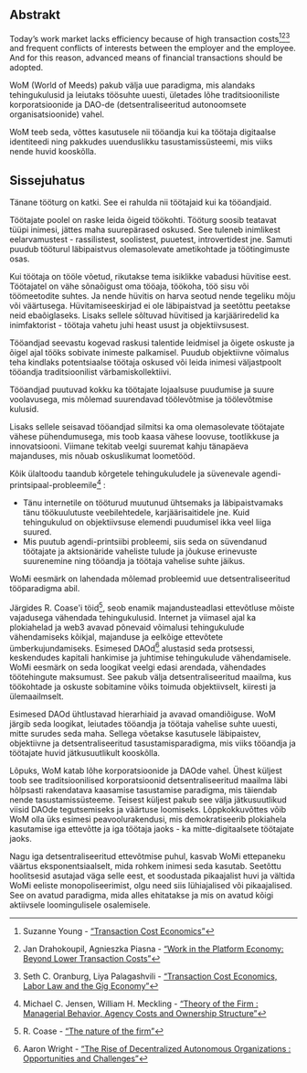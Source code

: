 

## Abstrakt

Today’s work market lacks efficiency because of high transaction costs[^1][^2][^3] and frequent conflicts of interests between the employer and the employee. And for this reason, advanced means of financial transactions should be adopted.

WoM (World of Meeds) pakub välja uue paradigma, mis alandaks tehingukulusid ja leiutaks töösuhte uuesti, ületades lõhe traditsiooniliste korporatsioonide ja DAO-de (detsentraliseeritud autonoomsete organisatsioonide) vahel.

WoM teeb seda, võttes kasutusele nii tööandja kui ka töötaja digitaalse identiteedi ning pakkudes uuenduslikku tasustamissüsteemi, mis viiks nende huvid kooskõlla.

## Sissejuhatus

Tänane tööturg on katki. See ei rahulda nii töötajaid kui ka tööandjaid.

Töötajate poolel on raske leida õigeid töökohti. Tööturg soosib teatavat tüüpi inimesi, jättes maha suurepärased oskused. See tuleneb inimlikest eelarvamustest - rassilistest, soolistest, puuetest, introvertidest jne. Samuti puudub tööturul läbipaistvus olemasolevate ametikohtade ja töötingimuste osas.

Kui töötaja on tööle võetud, rikutakse tema isiklikke vabadusi hüvitise eest. Töötajatel on vähe sõnaõigust oma tööaja, töökoha, töö sisu või töömeetodite suhtes. Ja nende hüvitis on harva seotud nende tegeliku mõju või väärtusega. Hüvitamiseeskirjad ei ole läbipaistvad ja seetõttu peetakse neid ebaõiglaseks. Lisaks sellele sõltuvad hüvitised ja karjääriredelid ka inimfaktorist - töötaja vahetu juhi heast usust ja objektiivsusest.

Tööandjad seevastu kogevad raskusi talentide leidmisel ja õigete oskuste ja õigel ajal tööks sobivate inimeste palkamisel. Puudub objektiivne võimalus teha kindlaks potentsiaalse töötaja oskused või leida inimesi väljastpoolt tööandja traditsioonilist värbamiskollektiivi.

Tööandjad puutuvad kokku ka töötajate lojaalsuse puudumise ja suure voolavusega, mis mõlemad suurendavad töölevõtmise ja töölevõtmise kulusid.

Lisaks sellele seisavad tööandjad silmitsi ka oma olemasolevate töötajate vähese pühendumusega, mis toob kaasa vähese loovuse, tootlikkuse ja innovatsiooni. Viimane tekitab veelgi suuremat kahju tänapäeva majanduses, mis nõuab oskuslikumat loometööd.

Kõik ülaltoodu taandub kõrgetele tehingukuludele ja süvenevale agendi-printsipaal-probleemile[^4] :

- Tänu internetile on tööturud muutunud ühtsemaks ja läbipaistvamaks tänu töökuulutuste veebilehtedele, karjäärisaitidele jne. Kuid tehingukulud on objektiivsuse elemendi puudumisel ikka veel liiga suured.
- Mis puutub agendi-printsiibi probleemi, siis seda on süvendanud töötajate ja aktsionäride vaheliste tulude ja jõukuse erinevuste suurenemine ning tööandja ja töötaja vahelise suhte jäikus.

WoMi eesmärk on lahendada mõlemad probleemid uue detsentraliseeritud tööparadigma abil.

Järgides R. Coase'i töid[^5], seob enamik majandusteadlasi ettevõtluse mõiste vajadusega vähendada tehingukulusid. Internet ja viimasel ajal ka plokiahelad ja web3 avavad põnevaid võimalusi tehingukulude vähendamiseks kõikjal, majanduse ja eelkõige ettevõtete ümberkujundamiseks. Esimesed DAOd[^6] alustasid seda protsessi, keskendudes kapitali hankimise ja juhtimise tehingukulude vähendamisele. WoMi eesmärk on seda loogikat veelgi edasi arendada, vähendades töötehingute maksumust. See pakub välja detsentraliseeritud maailma, kus töökohtade ja oskuste sobitamine võiks toimuda objektiivselt, kiiresti ja ülemaailmselt.

Esimesed DAOd ühtlustavad hierarhiaid ja avavad omandiõiguse. WoM järgib seda loogikat, leiutades tööandja ja töötaja vahelise suhte uuesti, mitte surudes seda maha. Sellega võetakse kasutusele läbipaistev, objektiivne ja detsentraliseeritud tasustamisparadigma, mis viiks tööandja ja töötajate huvid jätkusuutlikult kooskõlla.

Lõpuks, WoM katab lõhe korporatsioonide ja DAOde vahel. Ühest küljest toob see traditsioonilised korporatsioonid detsentraliseeritud maailma läbi hõlpsasti rakendatava kaasamise tasustamise paradigma, mis täiendab nende tasustamissüsteeme. Teisest küljest pakub see välja jätkusuutlikud viisid DAOde tegutsemiseks ja väärtuse loomiseks. Lõppkokkuvõttes võib WoM olla üks esimesi peavoolurakendusi, mis demokratiseerib plokiahela kasutamise iga ettevõtte ja iga töötaja jaoks - ka mitte-digitaalsete töötajate jaoks.

Nagu iga detsentraliseeritud ettevõtmise puhul, kasvab WoMi ettepaneku väärtus eksponentsiaalselt, mida rohkem inimesi seda kasutab. Seetõttu hoolitsesid asutajad väga selle eest, et soodustada pikaajalist huvi ja vältida WoMi eeliste monopoliseerimist, olgu need siis lühiajalised või pikaajalised. See on avatud paradigma, mida alles ehitatakse ja mis on avatud kõigi aktiivsele loomingulisele osalemisele.


[^1]: Suzanne Young - [“Transaction Cost Economics”](https://www.academia.edu/24703426/Transaction_Cost_Economics)
[^2]: Jan Drahokoupil, Agnieszka Piasna - [“Work in the Platform Economy: Beyond Lower Transaction Costs”](https://www.intereconomics.eu/contents/year/2017/number/6/article/work-in-the-platform-economy-beyond-lower-transaction-costs.html)
[^3]: Seth C. Oranburg, Liya Palagashvili - [“Transaction Cost Economics, Labor Law and the Gig Economy”](https://dsc.duq.edu/cgi/viewcontent.cgi?article=1115&context=law-faculty-scholarship)
[^4]: Michael C. Jensen, William H. Meckling - [“Theory of the Firm : Managerial Behavior, Agency Costs and Ownership Structure”](https://www.sfu.ca/~wainwrig/Econ400/jensen-meckling.pdf)
[^5]: R. Coase - [“The nature of the firm”](http://econdse.org/wp-content/uploads/2014/09/firm-coase.pdf)
[^6]: Aaron Wright - [“The Rise of Decentralized Autonomous Organizations : Opportunities and Challenges”](https://stanford-jblp.pubpub.org/pub/rise-of-daos/release/1)

